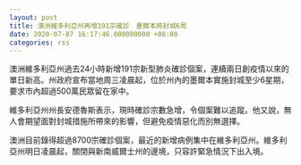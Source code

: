 ```yaml
---
layout: post
title: 澳洲維多利亞州再增191宗確診　墨爾本將封城6周
date: 2020-07-07 16:17:46.000000000 +08:00
categories: rss
---
```


澳洲維多利亞州過去24小時新增191宗新型肺炎確診個案，連續兩日創疫情以來的單日新高。州政府宣布當地周三凌晨起，位於州內的墨爾本實施封城至少6星期，要求市內超過500萬民眾留在家中。

維多利亞州州長安德魯斯表示，現時確診宗數急增，令個案難以追蹤。他又說，無人會期望面對封城措施所帶來的影響，但避免疫情惡化而別無選擇。

澳洲目前錄得超過8700宗確診個案，最近的新增病例集中在維多利亞州。維多利亞州明日凌晨起，關閉與新南威爾士州的邊境，只容許緊急情況下出入境。
